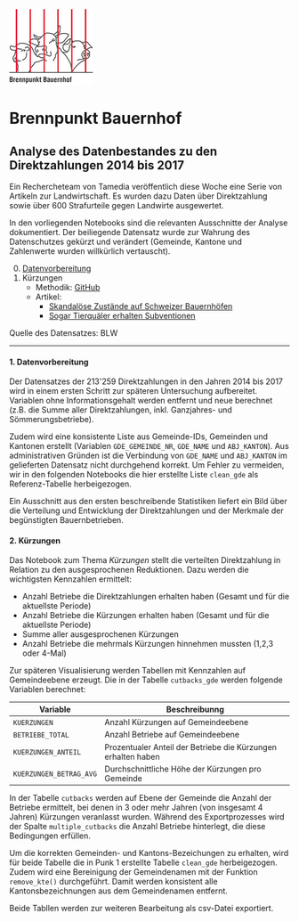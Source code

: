 <img src="https://raw.githubusercontent.com/tamedia-ddj/brennpunkt_bauernhof_public/master/files/Bauernhof_Logo.jpg">

# Brennpunkt Bauernhof
## Analyse des Datenbestandes zu den Direktzahlungen 2014 bis 2017

Ein Rechercheteam von Tamedia veröffentlich diese Woche eine Serie von Artikeln zur Landwirtschaft. Es wurden dazu Daten über Direktzahlung sowie über 600 Strafurteile gegen Landwirte ausgewertet.

In den vorliegenden Notebooks sind die relevanten Ausschnitte der Analyse dokumentiert. Der beiliegende Datensatz wurde zur Wahrung des Datenschutzes gekürzt und verändert (Gemeinde, Kantone und Zahlenwerte wurden willkürlich vertauscht).




0. [Datenvorbereitung](https://github.com/tamedia-ddj/brennpunkt_bauernhof_public/blob/master/0_Data_Preparation.ipynb)
1. Kürzungen
	* Methodik: [GitHub](https://github.com/tamedia-ddj/brennpunkt_bauernhof_public/blob/master/1_Kuerzungen.ipynb)
    * Artikel:
        * [Skandalöse Zustände auf Schweizer Bauernhöfen](https://www.tagesanzeiger.ch/schweiz/brennpunkt-bauernhof/skandaloese-zustaende-auf-schweizer-bauernhoefen/story/17687029)
        * [Sogar Tierquäler erhalten Subventionen](https://www.tagesanzeiger.ch/schweiz/brennpunkt-bauernhof/bauern-erhalten-subventionen-trotz-leidender-tiere/story/19918846)


Quelle des Datensatzes: BLW

---

#### 1. Datenvorbereitung
Der Datensatzes der 213'259 Direktzahlungen in den Jahren 2014 bis 2017 wird in einem ersten Schritt zur späteren Untersuchung aufbereitet. Variablen ohne Informationsgehalt werden entfernt und neue berechnet (z.B. die Summe aller Direktzahlungen, inkl. Ganzjahres- und Sömmerungsbetriebe).

Zudem wird eine konsistente Liste aus Gemeinde-IDs, Gemeinden und Kantonen erstellt (Variablen `GDE_GEMEINDE_NR`, `GDE_NAME` und `ABJ_KANTON`). Aus administrativen Gründen ist die Verbindung von `GDE_NAME` und `ABJ_KANTON` im gelieferten Datensatz nicht durchgehend korrekt. Um Fehler zu vermeiden, wir in den folgenden Notebooks die hier erstellte Liste `clean_gde` als Referenz-Tabelle herbeigezogen.


Ein Ausschnitt aus den ersten beschreibende Statistiken liefert ein Bild über die Verteilung und Entwicklung der Direktzahlungen und der Merkmale der begünstigten Bauernbetrieben.



#### 2. Kürzungen

Das Notebook zum Thema *Kürzungen* stellt die verteilten Direktzahlung in Relation zu den ausgesprochenen Reduktionen. Dazu werden die wichtigsten Kennzahlen ermittelt:

* Anzahl Betriebe die Direktzahlungen erhalten haben (Gesamt und für die aktuellste Periode)
* Anzahl Betriebe die Kürzungen erhalten haben (Gesamt und für die aktuellste Periode)
* Summe aller ausgesprochenen Kürzungen
* Anzahl Betriebe die mehrmals Kürzungen hinnehmen mussten (1,2,3 oder 4-Mal)

Zur späteren Visualisierung werden Tabellen mit Kennzahlen auf Gemeindeebene erzeugt. Die in der Tabelle `cutbacks_gde` werden folgende Variablen berechnet:

Variable | Beschreibunng
--- | --- 
`KUERZUNGEN` | Anzahl Kürzungen auf Gemeindeebene
`BETRIEBE_TOTAL` | Anzahl Betriebe auf Gemeindeebene
`KUERZUNGEN_ANTEIL` | Prozentualer Anteil der Betriebe die Kürzungen erhalten haben
`KUERZUNGEN_BETRAG_AVG` | Durchschnittliche Höhe der Kürzungen pro Gemeinde


In der Tabelle `cutbacks` werden auf Ebene der Gemeinde die Anzahl der Betriebe ermittelt, bei denen in 3 oder mehr Jahren (von insgesamt 4 Jahren) Kürzungen veranlasst wurden. Während des Exportprozesses wird der Spalte `multiple_cutbacks` die Anzahl Betriebe hinterlegt, die diese Bedingungen erfüllen.

Um die korrekten Gemeinden- und Kantons-Bezeichungen zu erhalten, wird für beide Tabelle die in Punk 1 erstellte Tabelle `clean_gde` herbeigezogen. Zudem wird eine Bereinigung der Gemeindenamen mit der Funktion `remove_kte()` durchgeführt. Damit werden konsistent alle Kantonsbezeichnungen aus dem Gemeindenamen entfernt.

Beide Tabllen werden zur weiteren Bearbeitung als csv-Datei exportiert. 





